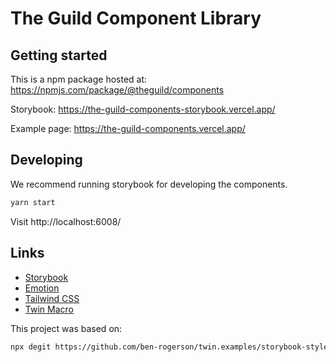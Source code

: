 # The Guild Component Library

## Getting started

This is a npm package hosted at: https://npmjs.com/package/@theguild/components

Storybook: https://the-guild-components-storybook.vercel.app/

Example page: https://the-guild-components.vercel.app/

## Developing

We recommend running storybook for developing the components.

```bash
yarn start
```

Visit http://localhost:6008/

## Links

- [Storybook](https://storybook.js.org/)
- [Emotion](https://emotion.sh/)
- [Tailwind CSS](https://tailwindcss.com/)
- [Twin Macro](https://github.com/ben-rogerson/twin.macro)

This project was based on:

```sh
npx degit https://github.com/ben-rogerson/twin.examples/storybook-styled-components-typescript folder-name
```
